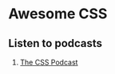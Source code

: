 # Awesome CSS

## Listen to podcasts

1. [The CSS Podcast](https://podcasts.apple.com/ru/podcast/the-css-podcast/id1501895136?l=en)